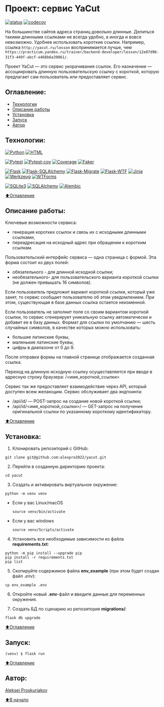 # Проект: сервис YaCut
[![status](https://github.com/alexpro2022/yacut/actions/workflows/main.yml/badge.svg)](https://github.com/alexpro2022/yacut/actions)
[![codecov](https://codecov.io/gh/alexpro2022/yacut/branch/master/graph/badge.svg?token=PDXTQWRDJ7)](https://codecov.io/gh/alexpro2022/yacut)

На большинстве сайтов адреса страниц довольно длинные. Делиться такими длинными ссылками не всегда удобно, а иногда и вовсе невозможно. Удобнее использовать короткие ссылки. 
Например, ссылка ```http://yacut.ru/lesson``` воспринимается лучше, чем ```https://practicum.yandex.ru/trainer/backend-developer/lesson/12e07d96-31f3-449f-abcf-e468b6a39061/```.

Проект YaCut — это сервис укорачивания ссылок. Его назначение — ассоциировать длинную пользовательскую ссылку с короткой, которую предлагает сам пользователь или предоставляет сервис.



## Оглавление:
- [Технологии](#технологии)
- [Описание работы](#описание-работы)
- [Установка](#установка)
- [Запуск](#запуск)
- [Автор](#автор)


## Технологии:
<!-- 1. Языки программирования, библиотеки и пакеты: -->
[![Python](https://warehouse-camo.ingress.cmh1.psfhosted.org/7c5873f1e0f4375465dfebd35bf18f678c74d717/68747470733a2f2f696d672e736869656c64732e696f2f707970692f707976657273696f6e732f7072657474797461626c652e7376673f6c6f676f3d707974686f6e266c6f676f436f6c6f723d464645383733)](https://www.python.org/)
[![HTML](https://img.shields.io/badge/-HTML-464646?logo=HTML)](https://html.spec.whatwg.org/multipage/)
<!-- 2. Тесты: -->
[![Pytest](https://img.shields.io/badge/-Pytest-464646?logo=Pytest)](https://docs.pytest.org/en/latest/)
[![Pytest-cov](https://img.shields.io/badge/-Pytest--cov-464646?logo=Pytest)](https://pytest-cov.readthedocs.io/en/latest/)
[![Coverage](https://img.shields.io/badge/-Coverage-464646?logo=Python)](https://coverage.readthedocs.io/en/latest/)
[![Faker](https://img.shields.io/badge/-Faker-464646?logo=Python)](https://pypi.org/project/Faker/)
<!-- 3. Фреймворки, библиотеки и пакеты: -->
[![Flask](https://img.shields.io/badge/-Flask-464646?logo=flask)](https://palletsprojects.com/p/flask/)
[![Flask-SQLAlchemy](https://img.shields.io/badge/-FlaskSQLAlchemy-464646?logo=flask)](https://flask-sqlalchemy.palletsprojects.com/en/latest/)
[![Flask-Migrate](https://img.shields.io/badge/-Flask_Migrate-464646?logo=Flask)](https://flask-migrate.readthedocs.io/en/latest/index.html)
[![Flask-WTF](https://img.shields.io/badge/-FlaskWTF-464646?logo=Flask)](https://flask-wtf.readthedocs.io/en/latest/)
[![Jinja](https://img.shields.io/badge/-Jinja-464646?logo=Jinja)](https://palletsprojects.com/p/jinja/)
[![Werkzeug](https://img.shields.io/badge/-Werkzeug-464646?logo=Werkzeug)](https://palletsprojects.com/p/werkzeug/)
[![WTForms](https://img.shields.io/badge/-WTForms-464646?logo=wtforms)](https://wtforms.readthedocs.io/en/master/)
<!-- 4. Базы данных: -->
[![SQLite3](https://img.shields.io/badge/-SQLite3-464646?logo=SQLite)](https://www.sqlite.com/version3.html)
[![SQLAlchemy](https://img.shields.io/badge/-SQLAlchemy-464646?logo=sqlalchemy)](https://www.sqlalchemy.org/)
[![Alembic](https://img.shields.io/badge/-Alembic-464646?logo=alembic)](https://alembic.sqlalchemy.org/en/latest/)

[⬆️Оглавление](#оглавление)



## Описание работы:
Ключевые возможности сервиса:
  * генерация коротких ссылок и связь их с исходными длинными ссылками,
  * переадресация на исходный адрес при обращении к коротким ссылкам.

Пользовательский интерфейс сервиса — одна страница с формой. Эта форма состоит из двух полей:
  * обязательного - для длинной исходной ссылки;
  * необязательного-  для пользовательского варианта короткой ссылки (не должен превышать 16 символов).

Если пользователь предложит вариант короткой ссылки, который уже занят, то сервис сообщает пользователю об этом уведомлением. При этом, существующая в базе данных ссылка остается неизменной.

Если пользователь не заполнит поле со своим вариантом короткой ссылки, то сервис сгенерирует уникальную ссылку автоматически и добавит ее в базу данных.
Формат для ссылки по умолчанию — шесть случайных символов, в качестве которых можно использовать:
  * большие латинские буквы,
  * маленькие латинские буквы,
  * цифры в диапазоне от 0 до 9.

После отправки формы на главной странице отображается созданная ссылка.

Переход на длинную исходную ссылку осущеставляется при вводе в адресную строку браузера:
	<hostname>/<имя_короткой_ссылки>

Сервис так же предоставляет взаимодействие через API, который доступен всем желающим. Сервис обслуживает два эндпоинта:
  - /api/id/ — POST-запрос на создание новой короткой ссылки;
  - /api/id/<имя_короткой_ссылки>/ — GET-запрос на получение оригинальной ссылки по указанному короткому идентификатору.

[⬆️Оглавление](#оглавление)



## Установка:
1. Клонировать репозиторий с GitHub:
```
git clone git@github.com:alexpro2022/yacut.git
```

2. Перейти в созданную директорию проекта:
```
cd yacut
```

3. Создать и активировать виртуальное окружение:
```
python -m venv venv
```
* Если у вас Linux/macOS

    ```
    source venv/bin/activate
    ```

* Если у вас windows

    ```
    source venv/Scripts/activate
    ```

4. Установить все необходимые зависимости из файла **requirements.txt**:
```
python -m pip install --upgrade pip
pip install -r requirements.txt
pip list
```

5. Скопируйте содержимое файла **env_example** (при этом будет создан файл *.env*):
```
cp env_example .env
```

6. Откройте новый **.env**-файл и введите данные для переменных окружения.

7. Создать БД по сценарию из репозитория **migrations/**:
```
flask db upgrade
```

[⬆️Оглавление](#оглавление)



## Запуск:

```
(venv) $ flask run
```

[⬆️Оглавление](#оглавление)



## Автор:
[Aleksei Proskuriakov](https://github.com/alexpro2022)

[⬆️В начало](#Проект-сервис-YaCut)